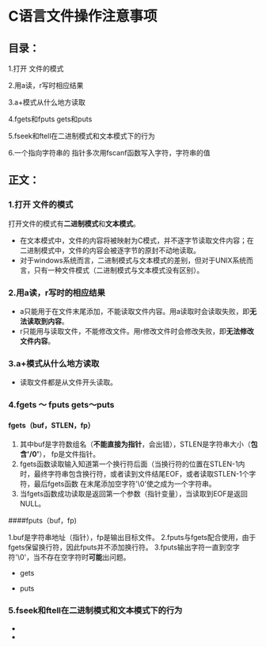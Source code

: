 # C语言文件操作注意事项


## 目录：
 1.打开 文件的模式

2.用a读，r写时相应结果

3.a+模式从什么地方读取

4.fgets和fputs gets和puts

5.fseek和ftell在二进制模式和文本模式下的行为

6.一个指向字符串的 指针多次用fscanf函数写入字符，字符串的值

## 正文：

### 1.打开 文件的模式
打开文件的模式有**二进制模式**和**文本模式**。

* 在文本模式中，文件的内容将被映射为C模式，并不逐字节读取文件内容；在二进制模式中，文件的内容会被逐字节的原封不动地读取。
* 对于windows系统而言，二进制模式与文本模式的差别，但对于UNIX系统而言，只有一种文件模式（二进制模式与文本模式没有区别）。

### 2.用a读，r写时的相应结果
* a只能用于在文件末尾添加，不能读取文件内容。用a读取时会读取失败，即**无法读取到内容**。
* r只能用与读取文件，不能修改文件。用r修改文件时会修改失败，即**无法修改文件内容**。

### 3.a+模式从什么地方读取
* 读取文件都是从文件开头读取。

### 4.fgets ～ fputs  gets～puts
####  fgets（buf，STLEN，fp）
1. 其中buf是字符数组名（**不能直接为指针**，会出错），STLEN是字符串大小（**包含'/0'**）， fp是文件指针。
2. fgets函数读取输入知道第一个换行符后面（当换行符的位置在STLEN-1内时，最终字符串包含换行符，或者读到文件结尾EOF，或者读取STLEN-1个字符，最后fgets函数 在末尾添加空字符'\0'使之成为一个字符串。
3. 当fgets函数成功读取是返回第一个参数（指针变量），当读取到EOF是返回NULL。

####fputs（buf，fp)

1.buf是字符串地址（指针），fp是输出目标文件。
2.fputs与fgets配合使用，由于fgets保留换行符，因此fputs并不添加换行符。
3.fputs输出字符一直到空字符'\0'，当不存在空字符时**可能**出问题。

* gets

* puts

### 5.fseek和ftell在二进制模式和文本模式下的行为

*

*

